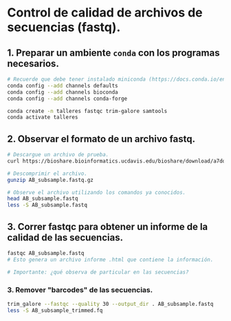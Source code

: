 # Control de calidad de archivos de secuencias (fastq).

## 1. Preparar un  ambiente ```conda``` con los programas necesarios.
```bash
# Recuerde que debe tener instalado miniconda (https://docs.conda.io/en/latest/miniconda.html)
conda config --add channels defaults
conda config --add channels bioconda
conda config --add channels conda-forge

conda create -n talleres fastqc trim-galore samtools
conda activate talleres
```

## 2. Observar el formato de un archivo fastq.
```bash
# Descargue un archivo de prueba.
curl https://bioshare.bioinformatics.ucdavis.edu/bioshare/download/a7dqzw81lojedl2/AB_subsample.fastq.gz -o AB_subsample.fastq.gz

# Descomprimir el archivo.
gunzip AB_subsample.fastq.gz

# Observe el archivo utilizando los comandos ya conocidos.
head AB_subsample.fastq
less -S AB_subsample.fastq
```
## 3. Correr fastqc para obtener un informe de la calidad de las secuencias.
```bash
fastqc AB_subsample.fastq
# Esto genera un archivo informe .html que contiene la información.

# Importante: ¿qué observa de particular en las secuencias?
```

### 3. Remover "barcodes" de las secuencias.
```bash
trim_galore --fastqc --quality 30 --output_dir . AB_subsample.fastq
less -S AB_subsample_trimmed.fq
```
